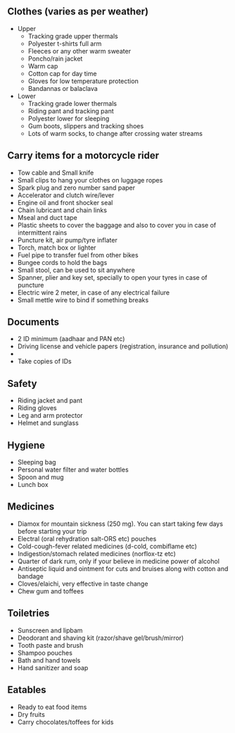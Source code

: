 ## Clothes (varies as per weather)
* Upper
	* Tracking grade upper thermals
	* Polyester t-shirts full arm
	* Fleeces or any other warm sweater
	* Poncho/rain jacket
	* Warm cap
	* Cotton cap for day time
	* Gloves for low temperature protection
	* Bandannas or balaclava
* Lower
	* Tracking grade lower thermals
	* Riding pant and tracking pant
	* Polyester lower for sleeping
	* Gum boots, slippers and tracking shoes
	* Lots of warm socks, to change after crossing water streams 

## Carry items for a motorcycle rider
* Tow cable and Small knife
* Small clips to hang your clothes on luggage ropes
* Spark plug and zero number sand paper
* Accelerator and clutch wire/lever 
* Engine oil and front shocker seal
* Chain lubricant and chain links
* Mseal and duct tape
* Plastic sheets to cover the baggage and also to cover you in case of intermittent rains
* Puncture kit, air pump/tyre inflater
* Torch, match box or lighter
* Fuel pipe to transfer fuel from other bikes
* Bungee cords to hold the bags
* Small stool, can be used to sit anywhere
* Spanner, plier and key set, specially to open your tyres in case of puncture
* Electric wire 2 meter, in case of any electrical failure
* Small mettle wire to bind if something breaks 

## Documents
* 2 ID minimum (aadhaar and PAN etc)
* Driving license and vehicle papers (registration, insurance and pollution)
* 
* Take copies of IDs

## Safety
* Riding jacket and pant
* Riding gloves
* Leg and arm protector
* Helmet and sunglass

## Hygiene
* Sleeping bag
* Personal water filter and water bottles
* Spoon and mug
* Lunch box

## Medicines
* Diamox for mountain sickness (250 mg). You can start taking few days before starting your trip
* Electral (oral rehydration salt-ORS etc) pouches
* Cold-cough-fever related medicines (d-cold, combiflame etc)
* Indigestion/stomach related medicines (norflox-tz etc)
* Quarter of dark rum, only if your believe in medicine power of alcohol
* Antiseptic liquid and ointment for cuts and bruises along with cotton and bandage 
* Cloves/elaichi, very effective in taste change
* Chew gum and toffees

## Toiletries
* Sunscreen and lipbam
* Deodorant and shaving kit (razor/shave gel/brush/mirror)
* Tooth paste and brush
* Shampoo pouches
* Bath and hand towels
* Hand sanitizer and soap
	
## Eatables
* Ready to eat food items
* Dry fruits 
* Carry chocolates/toffees for kids